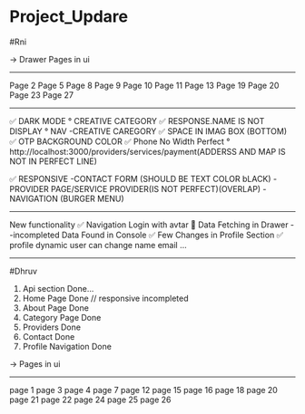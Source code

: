 # Project_Updare
#Rni
 
-> Drawer Pages in ui
_____________________________________
Page 2
Page 5
Page 8
Page 9
Page 10
Page 11
Page 13
Page 19
Page 20
Page 23
Page 27
 
_________________________________________
 ✅ DARK MODE 
   ° CREATIVE CATEGORY
       ✅ RESPONSE.NAME IS NOT DISPLAY
   °  NAV -CREATIVE CAREGORY
       ✅ SPACE IN IMAG BOX (BOTTOM)
   ✅ OTP BACKGROUND COLOR
   ✅ Phone No Width Perfect
   °  http://localhost:3000/providers/services/payment(ADDERSS AND MAP IS NOT IN PERFECT LINE)
      
 ✅ RESPONSIVE
      -CONTACT FORM (SHOULD BE TEXT COLOR bLACK)
      -PROVIDER PAGE/SERVICE PROVIDER(IS NOT PERFECT)(OVERLAP)
      -NAVIGATION (BURGER MENU)
      
_________________________________________

New functionality
✅ Navigation Login with avtar
📌 Data Fetching in Drawer --incompleted
    Data Found in Console 
✅ Few Changes in Profile Section 
✅ profile dynamic user can change name email ...
_________________________________________
 
#Dhruv
1. Api section Done...
2. Home Page Done // responsive incompleted
3. About Page Done 
4. Category Page Done
5. Providers Done
6. Contact Done
7. Profile Navigation Done

-> Pages in ui
_____________________________________
page 1
page 3
page 4
page 7
page 12
page 15
page 16
page 18
page 20
page 21
page 22
page 24
page 25
page 26
